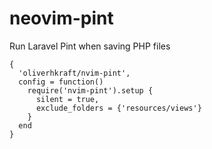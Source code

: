# neovim-pint
Run Laravel Pint when saving PHP files

```
{
  'oliverhkraft/nvim-pint',
  config = function()
    require('nvim-pint').setup {
      silent = true,
      exclude_folders = {'resources/views'}
    }
  end
}
```
